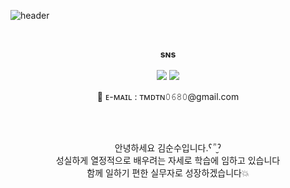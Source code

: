 ![header](https://user-images.githubusercontent.com/107012988/184840386-dfaa1ac9-a3c0-4b41-94f9-68f5502ce3da.png)

<br>

<p align="center">
    <Strong> sɴs </Strong><br><br>

<a href="https://github.com/fromsuu" target="_blank">
<img src="https://img.shields.io/badge/GitHub-2a2a2a?style=flat-square&logo=GigHub&logoColor=white"/></a>

<a href="https://www.instagram.com/fromsuu/" target="_blank">
<img src="https://img.shields.io/badge/Instagram-a3669b?style=flat-square&logo=Instagram&logoColor=white"/></a>
   
<p align="center">
📧 ᴇ-ᴍᴀɪʟ : ᴛᴍᴅᴛɴ𝟶𝟼𝟾𝟶@gmail.com
</p>
<br>
<br>

<p align="center">
안녕하세요 김순수입니다.ˁ῁̮ˀ<br>
성실하게 열정적으로 배우려는 자세로 학습에 임하고 있습니다<br>
함께 일하기 편한 실무자로 성장하겠습니다💥<br>
</p>

<br>

<div align=center>
